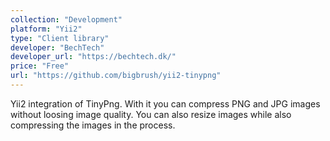 ```yaml
---
collection: "Development"
platform: "Yii2"
type: "Client library"
developer: "BechTech"
developer_url: "https://bechtech.dk/"
price: "Free"
url: "https://github.com/bigbrush/yii2-tinypng"
---
```


Yii2 integration of TinyPng. With it you can compress PNG and JPG images without loosing image quality. You can also resize images while also compressing the images in the process.
